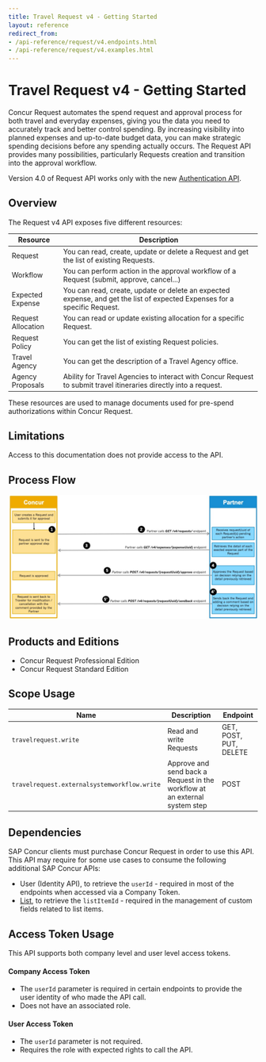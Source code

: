 ```yaml
---
title: Travel Request v4 - Getting Started
layout: reference
redirect_from:
- /api-reference/request/v4.endpoints.html
- /api-reference/request/v4.examples.html
---
```

# Travel Request v4 - Getting Started

Concur Request automates the spend request and approval process for both travel and everyday expenses, giving you the data you need to accurately track and better control spending. By increasing visibility into planned expenses and up-to-date budget data, you can make strategic spending decisions before any spending actually occurs. The Request API provides many possibilities, particularly Requests creation and transition into the approval workflow.

Version 4.0 of Request API works only with the new [Authentication API](/api-reference/authentication/apidoc.html).

## <a name="overview"></a>Overview

The Request v4 API exposes five different resources:

Resource|Description
---|---
Request|You can read, create, update or delete a Request and get the list of existing Requests.
Workflow|You can perform action in the approval workflow of a Request (submit, approve, cancel...)
Expected Expense|You can read, create, update or delete an expected expense, and get the list of expected Expenses for a specific Request.
Request Allocation|You can read or update existing allocation for a specific Request.
Request Policy|You can get the list of existing Request policies.
Travel Agency|You can get the description of a Travel Agency office.
Agency Proposals|Ability for Travel Agencies to interact with Concur Request to submit travel itineraries directly into a request.

These resources are used to manage documents used for pre-spend authorizations within Concur Request.

## Limitations

Access to this documentation does not provide access to the API.

## <a name="process-flow"></a>Process Flow
![Process Flow for Request V4](./v4.request-process-flow.png)

## <a name="products-editions"></a>Products and Editions

* Concur Request Professional Edition
* Concur Request Standard Edition

## <a name="scope-usage"></a>Scope Usage

Name|Description|Endpoint
---|---|---
`travelrequest.write`|Read and write Requests|GET, POST, PUT, DELETE
`travelrequest.externalsystemworkflow.write`|Approve and send back a Request in the workflow at an external system step|POST

## <a name="dependencies"></a>Dependencies

SAP Concur clients must purchase Concur Request in order to use this API. This API may require for some use cases to consume the following additional SAP Concur APIs:

* User (Identity API), to retrieve the `userId` - required in most of the endpoints when accessed via a Company Token.
* [List](/api-reference/common/list-item/v4.list-item.html), to retrieve the `listItemId` - required in the management of custom fields related to list items.

## <a name="access-token-usage"></a>Access Token Usage

This API supports both company level and user level access tokens.

#### Company Access Token

* The `userId` parameter is required in certain endpoints to provide the user identity of who made the API call.
* Does not have an associated role.

#### User Access Token

* The `userId` parameter is not required.
* Requires the role with expected rights to call the API.
